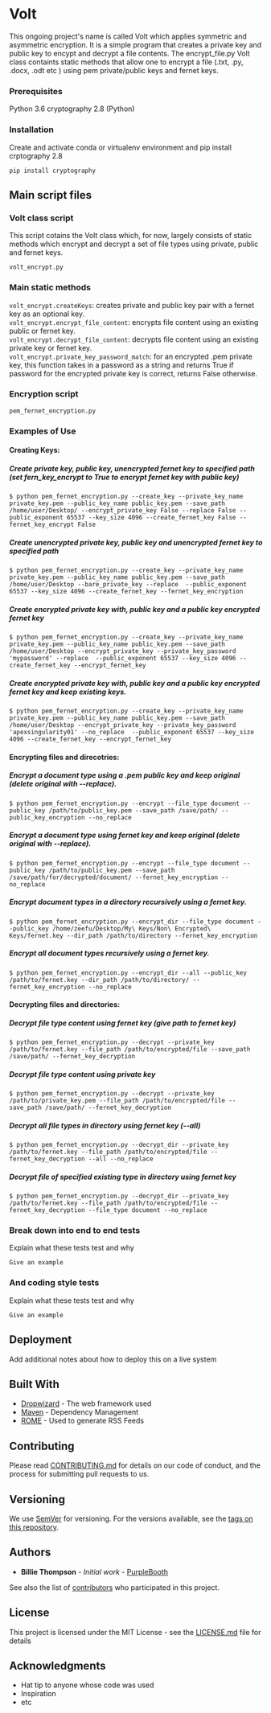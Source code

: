 # Volt 

This ongoing project's name is called Volt which applies symmetric and asymmetric encryption. It is a simple program that creates a private key and public key to encypt and decrypt a file contents. The encrypt_file.py Volt class containts static methods that allow one to encrypt a file (.txt, .py, .docx, .odt etc ) using pem private/public keys and fernet keys.  

### Prerequisites

Python 3.6
cryptography 2.8 (Python)

### Installation
Create and activate conda or virtualenv environment and pip install crptography 2.8

```
pip install cryptography
```

## Main script files
### Volt class script
This script cotains the Volt class which, for now, largely consists of static methods which encrypt and decrypt a set of file types using private, public and fernet keys. 
```
volt_encrypt.py
```
### Main static methods
```volt_encrypt.createKeys```: creates private and public key pair with a fernet key as an optional key.  
```volt_encrypt.encrypt_file_content```: encrypts file content using an existing public or fernet key.   
```volt_encrypt.decrypt_file_content```: decrypts file content using an existing private key or fernet key.   
```volt_encrypt.private_key_password_match```: for an encrypted .pem private key, this function takes in a password as a string and returns True if password for the encrypted private key is correct, returns False otherwise.

### Encryption script
```
pem_fernet_encryption.py
```
### Examples of Use
#### Creating Keys:

##### Create private key, public key, unencrypted fernet key to specified path (set fern_key_encrypt to True to encrypt fernet key with public key)
```$ python pem_fernet_encryption.py --create_key --private_key_name private_key.pem --public_key_name public_key.pem --save_path /home/user/Desktop/ --encrypt_private_key False --replace False --public_exponent 65537 --key_size 4096 --create_fernet_key False --fernet_key_encrypt False ```

##### Create unencrypted private key, public key and unencrypted fernet key to specified path
```$ python pem_fernet_encryption.py --create_key --private_key_name private_key.pem --public_key_name public_key.pem --save_path /home/user/Desktop --bare_private_key --replace  --public_exponent 65537 --key_size 4096 --create_fernet_key --fernet_key_encryption ```

##### Create encrypted private key with, public key and a public key encrypted fernet key
```$ python pem_fernet_encryption.py --create_key --private_key_name private_key.pem --public_key_name public_key.pem --save_path /home/user/Desktop --encrypt_private_key --private_key_password 'mypassword' --replace  --public_exponent 65537 --key_size 4096 --create_fernet_key --encrypt_fernet_key ```

##### Create encrypted private key with, public key and a public key encrypted fernet key and keep existing keys.
``` $ python pem_fernet_encryption.py --create_key --private_key_name private_key.pem --public_key_name public_key.pem --save_path /home/user/Desktop --encrypt_private_key --private_key_password 'apexsingularity01' --no_replace  --public_exponent 65537 --key_size 4096 --create_fernet_key --encrypt_fernet_key ```
#### Encrypting files and direcotries:

##### Encrypt a document type using a .pem public key and keep original (delete original with --replace).
```$ python pem_fernet_encryption.py --encrypt --file_type document --public_key /path/to/public_key.pem --save_path /save/path/ --public_key_encryption --no_replace ```

##### Encrypt a document type using fernet key and keep original (delete original with --replace).
```$ python pem_fernet_encryption.py --encrypt --file_type document --public_key /path/to/public_key.pem --save_path /save/path/for/decrypted/document/ --fernet_key_encryption --no_replace ```

##### Encrypt document types in a directory recursively using a fernet key.
```$ python pem_fernet_encryption.py --encrypt_dir --file_type document --public_key /home/zeefu/Desktop/My\ Keys/Non\ Encrypted\ Keys/fernet.key --dir_path /path/to/directory --fernet_key_encryption ```

##### Encrypt all document types recursively using a fernet key.
```$ python pem_fernet_encryption.py --encrypt_dir --all --public_key /path/to/fernet.key --dir_path /path/to/directory/ --fernet_key_encryption --no_replace ```

#### Decrypting files and directories:

##### Decrypt file type content using fernet key (give path to fernet key)
```$ python pem_fernet_encryption.py --decrypt --private_key /path/to/fernet.key --file_path /path/to/encrypted/file --save_path /save/path/ --fernet_key_decryption ```

##### Decrypt file type content using private key 
```$ python pem_fernet_encryption.py --decrypt --private_key /path/to/private_key.pem --file_path /path/to/encrypted/file --save_path /save/path/ --fernet_key_decryption ```


##### Decrypt all file types in directory using fernet key (--all)
```$ python pem_fernet_encryption.py --decrypt_dir --private_key /path/to/fernet.key --file_path /path/to/encrypted/file --fernet_key_decryption --all --no_replace ```

##### Decrypt file of specified existing type in directory using fernet key 
```$ python pem_fernet_encryption.py --decrypt_dir --private_key /path/to/fernet.key --file_path /path/to/encrypted/file --fernet_key_decryption --file_type document --no_replace ```










### Break down into end to end tests

Explain what these tests test and why

```
Give an example
```

### And coding style tests

Explain what these tests test and why

```
Give an example
```

## Deployment

Add additional notes about how to deploy this on a live system

## Built With

* [Dropwizard](http://www.dropwizard.io/1.0.2/docs/) - The web framework used
* [Maven](https://maven.apache.org/) - Dependency Management
* [ROME](https://rometools.github.io/rome/) - Used to generate RSS Feeds

## Contributing

Please read [CONTRIBUTING.md](https://gist.github.com/PurpleBooth/b24679402957c63ec426) for details on our code of conduct, and the process for submitting pull requests to us.

## Versioning

We use [SemVer](http://semver.org/) for versioning. For the versions available, see the [tags on this repository](https://github.com/your/project/tags).

## Authors

* **Billie Thompson** - *Initial work* - [PurpleBooth](https://github.com/PurpleBooth)

See also the list of [contributors](https://github.com/your/project/contributors) who participated in this project.

## License

This project is licensed under the MIT License - see the [LICENSE.md](LICENSE.md) file for details

## Acknowledgments

* Hat tip to anyone whose code was used
* Inspiration
* etc
